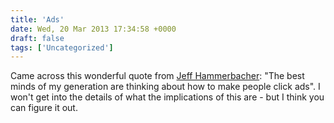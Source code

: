 ```yaml
---
title: 'Ads'
date: Wed, 20 Mar 2013 17:34:58 +0000
draft: false
tags: ['Uncategorized']
---
```


Came across this wonderful quote from [Jeff Hammerbacher](http://jeffhammerbacher.com/): "The best minds of my generation are thinking about how to make people click ads". I won't get into the details of what the implications of this are - but I think you can figure it out.